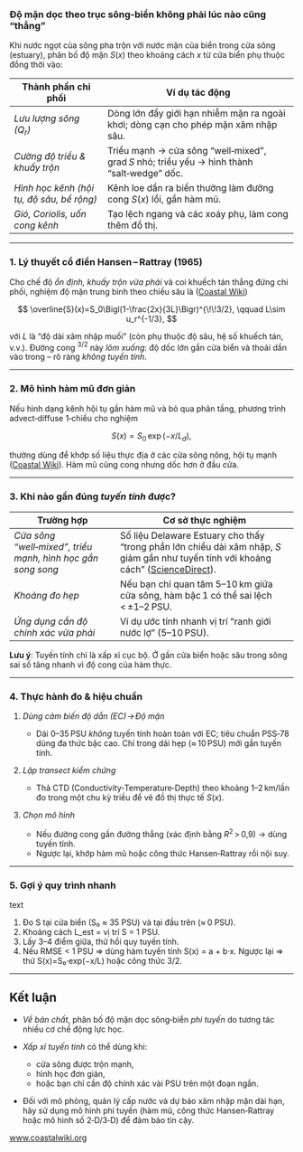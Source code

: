 ### Độ mặn dọc theo trục sông‑biển không phải lúc nào cũng “thẳng” 

Khi nước ngọt của sông pha trộn với nước mặn của biển trong cửa sông (estuary), phân bố độ mặn $S(x)$ theo khoảng cách $x$ từ cửa biển phụ thuộc đồng thời vào:

| Thành phần chi phối                         | Ví dụ tác động                                                                             |
| ------------------------------------------- | ------------------------------------------------------------------------------------------ |
| *Lưu lượng sông $(Q_r)$*                  | Dòng lớn đẩy giới hạn nhiễm mặn ra ngoài khơi; dòng cạn cho phép mặn xâm nhập sâu.         |
| *Cường độ triều & khuấy trộn*             | Triều mạnh → cửa sông “well‑mixed”, grad $S$ nhỏ; triều yếu → hình thành “salt‑wedge” dốc. |
| *Hình học kênh (hội tụ, độ sâu, bề rộng)* | Kênh loe dần ra biển thường làm đường cong $S(x)$ lồi, gần hàm mũ.                         |
| *Gió, Coriolis, uốn cong kênh*            | Tạo lệch ngang và các xoáy phụ, làm cong thêm đồ thị.                                      |

---

### 1. Lý thuyết cổ điển Hansen – Rattray (1965)

Cho chế độ *ổn định, khuấy trộn vừa phải* và coi khuếch tán thẳng đứng chi phối, nghiệm độ mặn trung bình theo chiều sâu là ([Coastal Wiki][1])

$$
\overline{S}(x)=S_0\Bigl(1-\frac{2x}{3L}\Bigr)^{\!\!3/2}, \qquad 
L\sim u_r^{-1/3},
$$

với $L$ là “độ dài xâm nhập muối” (còn phụ thuộc độ sâu, hệ số khuếch tán, v.v.). Đường cong $^{3/2}$ này *lõm xuống*: độ dốc lớn gần cửa biển và thoải dần vào trong – rõ ràng *không tuyến tính*.

---

### 2. Mô hình hàm mũ đơn giản

Nếu hình dạng kênh hội tụ gần hàm mũ và bỏ qua phân tầng, phương trình advect‑diffuse 1‑chiều cho nghiệm

$$
S(x)=S_0\,\exp(-x/L_d),
$$

thường dùng để khớp số liệu thực địa ở các cửa sông nông, hội tụ mạnh ([Coastal Wiki][2]). Hàm mũ cũng cong nhưng dốc hơn ở đầu cửa.

---

### 3. Khi nào gần đúng *tuyến tính* được?

| Trường hợp                                                    | Cơ sở thực nghiệm                                                                                                                          |
| ------------------------------------------------------------- | ------------------------------------------------------------------------------------------------------------------------------------------ |
| *Cửa sông “well‑mixed”, triều mạnh, hình học gần song song* | Số liệu Delaware Estuary cho thấy “trong phần lớn chiều dài xâm nhập, $S$ giảm gần như tuyến tính với khoảng cách” ([ScienceDirect][3]). |
| *Khoảng đo hẹp*                                             | Nếu bạn chỉ quan tâm 5–10 km giữa cửa sông, hàm bậc 1 có thể sai lệch < ±1–2 PSU.                                                          |
| *Ứng dụng cần độ chính xác vừa phải*                        | Ví dụ ước tính nhanh vị trí “ranh giới nước lợ” (5–10 PSU).                                                                                |

**Lưu ý**: Tuyến tính chỉ là xấp xỉ cục bộ. Ở gần cửa biển hoặc sâu trong sông sai số tăng nhanh vì độ cong của hàm thực.


---

### 4. Thực hành đo & hiệu chuẩn

1. *Dùng cảm biến độ dẫn (EC) → Độ mặn*

   * Dải 0–35 PSU *không* tuyến tính hoàn toàn với EC; tiêu chuẩn PSS‑78 dùng đa thức bậc cao. Chỉ trong dải hẹp (≈ 10 PSU) mới gần tuyến tính.
2. *Lập transect kiểm chứng*

   * Thả CTD (Conductivity‑Temperature‑Depth) theo khoảng 1–2 km/lần đo trong một chu kỳ triều để vẽ đồ thị thực tế $S(x)$.
3. *Chọn mô hình*

   * Nếu đường cong gần đường thẳng (xác định bằng $R^2$ > 0,9) → dùng tuyến tính.
   * Ngược lại, khớp hàm mũ hoặc công thức Hansen‑Rattray rồi nội suy.

---

### 5. Gợi ý quy trình nhanh

text
1. Đo S tại cửa biển (S₀ ≈ 35 PSU) và tại đầu trên (≈ 0 PSU).
2. Khoảng cách L_est = vị trí S = 1 PSU.
3. Lấy 3–4 điểm giữa, thử hồi quy tuyến tính.
4. Nếu RMSE < 1 PSU ⇒ dùng hàm tuyến tính S(x) = a + b·x.
   Ngược lại ⇒ thử S(x)=S₀·exp(−x/L) hoặc công thức 3/2.

---

## Kết luận

* *Về bản chất*, phân bố độ mặn dọc sông‑biển *phi tuyến* do tương tác nhiều cơ chế động lực học.
* *Xấp xỉ tuyến tính*
có thể dùng khi:

  * cửa sông được trộn mạnh,
  * hình học đơn giản,
  * hoặc bạn chỉ cần độ chính xác vài PSU trên một đoạn ngắn.
* Đối với mô phỏng, quản lý cấp nước và dự báo xâm nhập mặn dài hạn, hãy sử dụng mô hình phi tuyến (hàm mũ, công thức Hansen‑Rattray hoặc mô hình số 2‑D/3‑D) để đảm bảo tin cậy.

[1]: https://www.coastalwiki.org/wiki/Estuarine_circulation "Estuarine circulation - Coastal Wiki"
[2]: https://www.coastalwiki.org/wiki/Seawater_intrusion_and_mixing_in_estuaries?utm_source=chatgpt.com "Seawater intrusion and mixing in estuaries - Coastal Wiki"
[3]: https://www.sciencedirect.com/science/article/pii/S0272771405801106?utm_source=chatgpt.com "The axial salinity distribution in the delaware estuary and its weak ..."
www.coastalwiki.org

